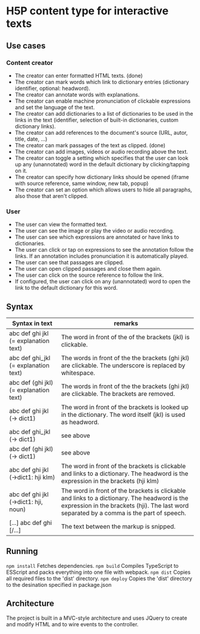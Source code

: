# H5P content type for interactive texts

## Use cases

### Content creator

* The creator can enter formatted HTML texts. (done)
* The creator can mark words which link to dictionary entries (dictionary identifier, optional: headword).
* The creator can annotate words with explanations.
* The creator can enable machine pronunciation of clickable expressions and set the language of the text. 
* The creator can add dictionaries to a list of dictionaries to be used in the links in the text (identifier, selection of built-in dictionaries, custom dictionary links).
* The creator can add references to the document's source (URL, autor, title, date, ...)
* The creator can mark passages of the text as clipped. (done)
* The creator can add images, videos or audio recording above the text.
* The creator can toggle a setting which specifies that the user can look up any (unannotated) word in the default dictionary by clicking/tapping on it.
* The creator can specify how dictionary links should be opened (iframe with source reference, same window, new tab, popup)
* The creator can set an option which allows users to hide all paragraphs, also those that aren't clipped.

### User

* The user can view the formatted text.
* The user can see the image or play the video or audio recording.
* The user can see which expressions are annotated or have links to dictionaries.
* The user can click or tap on expressions to see the annotation follow the links. If an annotation includes pronunciation it is automatically played.
* The user can see that passages are clipped.
* The user can open clipped passages and close them again.
* The user can click on the source reference to follow the link.
* If configured, the user can click on any (unannotated) word to open the link to the default dictionary for this word.

## Syntax
| Syntax in text                         | remarks                                                                                                   |
|----------------------------------------|-----------------------------------------------------------------------------------------------------------|
| abc def ghi jkl (= explanation text)   | The word in front of the of the brackets (jkl) is clickable.                                              |
| abc def ghi_jkl (= explanation text)   | The words in front of the the brackets (ghi jkl) are clickable. The underscore is replaced by whitespace. |
| abc def (ghi jkl) (= explanation text) | The words in front of the the brackets (ghi jkl) are clickable. The brackets are removed.                 |
| abc def ghi jkl (-> dict1)             | The word in front of the brackets is looked up in the dictionary. The word itself (jkl) is used as headword. |
| abc def ghi_jkl (-> dict1)             | see above                                                                                                 |
| abc def (ghi jkl) (-> dict1)           | see above                                                                                                 |
| abc def ghi jkl (->dict1: hji klm)     | The word in front of the brackets is clickable and links to a dictionary. The headword is the expression in the brackets (hji klm) |
| abc def ghi jkl (->dict1: hji, noun)   | The word in front of the brackets is clickable and links to a dictionary. The headword is the expression in the brackets (hji). The last word separated by a comma is the part of speech. |
| [...] abc def ghi [/...]               | The text between the markup is snipped.                                                                   |

## Running

``npm install`` Fetches dependencies.
``npm build`` Compiles TypeScript to ESScript and packs everything into one file with webpack.
``npm dist`` Copies all required files to the 'dist' directory.
``npm deploy`` Copies the 'dist' directory to the desination specified in package.json

## Architecture

The project is built in a MVC-style architecture and uses JQuery to create and modify HTML and to wire events to the controller.
